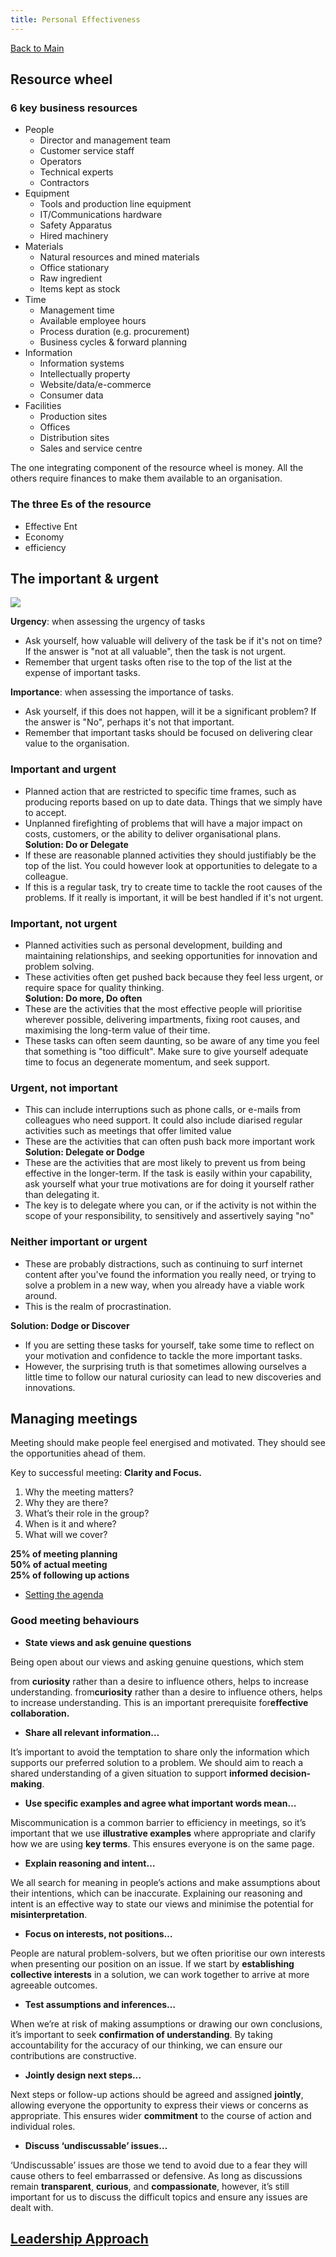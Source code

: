 ```yaml
---
title: Personal Effectiveness
---
```

[Back to Main](../../README.md#)  
## Resource wheel    
    
### 6 key business resources    
    
- People    
	- Director and management team    
	- Customer service staff    
	- Operators    
	- Technical experts    
	- Contractors    
- Equipment    
	- Tools and production line equipment    
	- IT/Communications hardware    
	- Safety Apparatus    
	- Hired machinery    
- Materials     
	- Natural resources and mined materials    
	- Office stationary    
	- Raw ingredient    
	- Items kept as stock    
- Time    
	- Management time    
	- Available employee hours    
	- Process duration (e.g. procurement)    
	- Business cycles & forward planning    
- Information    
	- Information systems    
	- Intellectually property    
	- Website/data/e-commerce    
	- Consumer data    
- Facilities    
	- Production sites    
	- Offices    
	- Distribution sites    
	- Sales and service centre    
    
The one integrating component of the resource wheel is money. All the others require finances to make them available to an organisation.     
    
### The three Es of the resource    
    
- Effective Ent    
- Economy     
- efficiency    
    
    
## The important & urgent    
    
    
    
![](../image/Aspose.Words.5364a901-92ab-4f1a-a312-4393b804b23f.021.jpeg)    
    
    
**Urgency**: when assessing the urgency of tasks    
- Ask yourself, how valuable will delivery of the task be if it's not on time? If the answer is "not at all valuable", then the task is not urgent.     
- Remember that urgent tasks often rise to the top of the list at the expense of important tasks.    
    
**Importance**: when assessing the importance of tasks.    
- Ask yourself, if this does not happen, will it be a significant problem? If the answer is "No", perhaps it's not that important.     
- Remember that important tasks should be focused on delivering clear value to the organisation.     
    
### Important and urgent    
- Planned action that are restricted to specific time frames, such as producing reports based on up to date data. Things that we simply have to accept.     
- Unplanned firefighting of problems that will have a major impact on costs, customers, or the ability to deliver organisational plans.     
**Solution: Do or Delegate**    
- If these are reasonable planned activities they should justifiably be the top of the list. You could however look at opportunities to delegate to a colleague.     
- If this is a regular task, try to create time to tackle the root causes of the problems. If it really is important, it will be best handled if it's not urgent.     
    
### Important, not urgent    
- Planned activities such as personal development, building and maintaining relationships, and seeking opportunities for innovation and problem solving.     
- These activities often get pushed back because they feel less urgent, or require space for quality thinking.     
**Solution: Do more, Do often**    
- These are the activities that the most effective people will prioritise wherever possible, delivering impartments, fixing root causes, and maximising the long-term value of their time.     
- These tasks can often seem daunting, so be aware of any time you feel that something is "too difficult". Make sure to give yourself adequate time to focus an degenerate momentum, and seek support.    
    
### Urgent, not important     
- This can include interruptions such as phone calls, or e-mails from colleagues who need support. It could also include diarised regular activities such as meetings that offer limited value     
- These are the activities that can often push back more important work    
**Solution: Delegate or Dodge**    
- These are the activities that are most likely to prevent us from being effective in the longer-term. If the task is easily within your capability, ask yourself what your true motivations are for doing it yourself rather than delegating it.     
- The key is to delegate where you can, or if the activity is not within the scope of your responsibility, to sensitively and assertively saying "no"    
    
### Neither important or urgent    
- These are probably distractions, such as continuing to surf internet content after you've found the information you really need, or trying to solve a problem in a new way, when you already have a viable work around.     
- This is the realm of procrastination.    
    
**Solution: Dodge or Discover**    
- If you are setting these tasks for yourself, take some time to reflect on your motivation and confidence to tackle the more important tasks.     
- However, the surprising truth is that sometimes allowing ourselves a little time to follow our natural curiosity can lead to new discoveries and innovations.    
## Managing meetings    
    
Meeting should make people feel energised and motivated. They should see the opportunities ahead of them.    
    
Key to successful meeting: **Clarity and Focus.**     
    
1. Why the meeting matters?    
2. Why they are there?    
3. What’s their role in the group?    
4. When is it and where?    
5. What will we cover?    
    
**25% of meeting planning     
50% of actual meeting**    
**25% of following up actions**    
    
- [Setting the agenda](./Setting%2520the%2520agenda.md#)    
    
### Good meeting behaviours    
    
- **State views and ask genuine questions**    
    
Being open about our views and asking genuine questions, which stem     
    
from **curiosity** rather than a desire to influence others, helps to increase understanding. from**curiosity** rather than a desire to influence others, helps to increase understanding. This is an important prerequisite for**effective collaboration.**    
    
- **Share all relevant information…**    
    
It’s important to avoid the temptation to share only the information which supports our preferred solution to a problem. We should aim to reach a shared understanding of a given situation to support **informed decision-making**.    
    
- **Use specific examples and agree what important words mean…**    
    
Miscommunication is a common barrier to efficiency in meetings, so it’s important that we use **illustrative examples** where appropriate and clarify how we are using **key terms**. This ensures everyone is on the same page.    
    
- **Explain reasoning and intent…**    
    
We all search for meaning in people’s actions and make assumptions about their intentions, which can be inaccurate. Explaining our reasoning and intent is an effective way to state our views and minimise the potential for **misinterpretation**.    
    
- **Focus on interests, not positions…**    
    
People are natural problem-solvers, but we often prioritise our own interests when presenting our position on an issue. If we start by **establishing collective interests** in a solution, we can work together to arrive at more agreeable outcomes.    
    
- **Test assumptions and inferences…**    
    
When we’re at risk of making assumptions or drawing our own conclusions, it’s important to seek **confirmation of understanding**. By taking accountability for the accuracy of our thinking, we can ensure our contributions are constructive.    
    
- **Jointly design next steps…**    
    
Next steps or follow-up actions should be agreed and assigned **jointly**, allowing everyone the opportunity to express their views or concerns as appropriate. This ensures wider **commitment** to the course of action and individual roles.    
    
- **Discuss ‘undiscussable’ issues…**    
    
‘Undiscussable’ issues are those we tend to avoid due to a fear they will cause others to feel embarrassed or defensive. As long as discussions remain **transparent**, **curious**, and **compassionate**, however, it’s still important for us to discuss the difficult topics and ensure any issues are dealt with.    
    
## [Leadership Approach](./Leadership%2520Approach.md#)